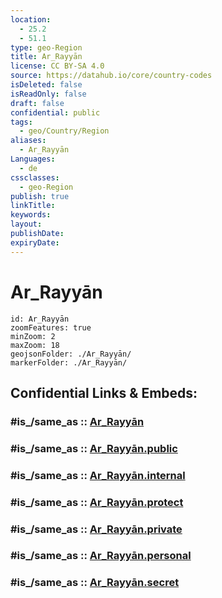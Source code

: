 ```yaml
---
location:
  - 25.2
  - 51.1
type: geo-Region
title: Ar_Rayyān
license: CC BY-SA 4.0
source: https://datahub.io/core/country-codes
isDeleted: false
isReadOnly: false
draft: false
confidential: public
tags:
  - geo/Country/Region
aliases:
  - Ar_Rayyān
Languages:
  - de
cssclasses:
  - geo-Region
publish: true
linkTitle:
keywords:
layout:
publishDate:
expiryDate:
---
```


# Ar_Rayyān

```leaflet
id: Ar_Rayyān
zoomFeatures: true 
minZoom: 2 
maxZoom: 18
geojsonFolder: ./Ar_Rayyān/
markerFolder: ./Ar_Rayyān/
```


## Confidential Links & Embeds: 

### #is_/same_as :: [Ar_Rayyān](/_Standards/Earth/Continent/Asia/Asia~West/Qatar/municipalities~Qatar/Ar_Rayyān.md) 

### #is_/same_as :: [Ar_Rayyān.public](/_public/Earth/Continent/Asia/Asia~West/Qatar/municipalities~Qatar/Ar_Rayyān.public.md) 

### #is_/same_as :: [Ar_Rayyān.internal](/_internal/Earth/Continent/Asia/Asia~West/Qatar/municipalities~Qatar/Ar_Rayyān.internal.md) 

### #is_/same_as :: [Ar_Rayyān.protect](/_protect/Earth/Continent/Asia/Asia~West/Qatar/municipalities~Qatar/Ar_Rayyān.protect.md) 

### #is_/same_as :: [Ar_Rayyān.private](/_private/Earth/Continent/Asia/Asia~West/Qatar/municipalities~Qatar/Ar_Rayyān.private.md) 

### #is_/same_as :: [Ar_Rayyān.personal](/_personal/Earth/Continent/Asia/Asia~West/Qatar/municipalities~Qatar/Ar_Rayyān.personal.md) 

### #is_/same_as :: [Ar_Rayyān.secret](/_secret/Earth/Continent/Asia/Asia~West/Qatar/municipalities~Qatar/Ar_Rayyān.secret.md)

